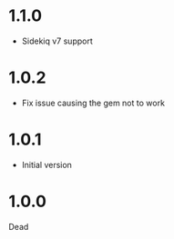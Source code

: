 # 1.1.0

- Sidekiq v7 support

# 1.0.2

- Fix issue causing the gem not to work

# 1.0.1

- Initial version

# 1.0.0

Dead

